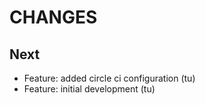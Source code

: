 # CHANGES


## Next

- Feature: added circle ci configuration (tu)
- Feature: initial development (tu)
